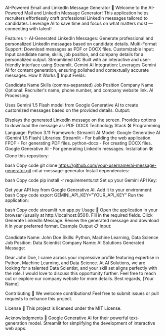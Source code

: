 AI-Powered Email and LinkedIn Message Generator 🚀
Welcome to the AI-Powered Mail and LinkedIn Message Generator! This application helps recruiters effortlessly craft professional LinkedIn messages tailored to candidates. Leverage AI to save time and focus on what matters most — connecting with talent!

Features ✨
AI-Generated LinkedIn Messages: Generate professional and personalized LinkedIn messages based on candidate details.
Multi-Format Support: Download messages as PDF or DOCX files.
Customizable Input: Input candidate name, skills, job position, and company details for a personalized output.
Streamlined UX: Built with an interactive and user-friendly interface using Streamlit.
Gemini AI Integration: Leverages Gemini AI for content generation, ensuring polished and contextually accurate messages.
How It Works 🔧
Input Fields:

Candidate Name
Skills (comma-separated)
Job Position
Company Name
Optional: Recruiter's name, phone number, and company website link.
AI Processing:

Uses Gemini 1.5 Flash model from Google Generative AI to create customized messages based on the provided details.
Output:

Displays the generated LinkedIn message on the screen.
Provides options to download the message as:
PDF
DOCX
Technology Stack 🛠
Programming Language: Python 3.11
Framework: Streamlit
AI Model: Google Generative AI (Gemini 1.5 Flash)
Libraries:
Streamlit - For building the web application.
FPDF - For generating PDF files.
python-docx - For creating DOCX files.
Google Generative AI - For generating LinkedIn messages.
Installation 🛠
Clone this repository:

bash
Copy code
git clone https://github.com/your-username/ai-message-generator.git
cd ai-message-generator
Install dependencies:

bash
Copy code
pip install -r requirements.txt
Set up your Gemini API Key:

Get your API key from Google Generative AI.
Add it to your environment:
bash
Copy code
export GEMINI_API_KEY="YOUR_API_KEY"
Run the application:

bash
Copy code
streamlit run app.py
Usage 🎉
Open the application in your browser (usually at http://localhost:8501).
Fill in the required fields.
Click Generate LinkedIn Message.
Review the generated message and download it in your preferred format.
Example Output 📋
Input:

Candidate Name: John Doe
Skills: Python, Machine Learning, Data Science
Job Position: Data Scientist
Company Name: AI Solutions
Generated Message:

Dear John Doe,
I came across your impressive profile featuring expertise in Python, Machine Learning, and Data Science. At AI Solutions, we are looking for a talented Data Scientist, and your skill set aligns perfectly with the role.
I would love to discuss this opportunity further. Feel free to reach out or explore our company website for more details.
Best regards,
[Your Name]

Contributing 🤝
We welcome contributions! Feel free to submit issues or pull requests to enhance this project.

License 📜
This project is licensed under the MIT License.

Acknowledgments 🙌
Google Generative AI for their powerful text-generation model.
Streamlit for simplifying the development of interactive web apps.
